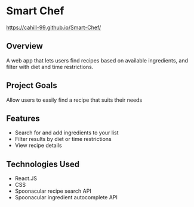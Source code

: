 # Smart Chef
https://cahill-99.github.io/Smart-Chef/
## Overview

A web app that lets users find recipes based on available ingredients, and filter with diet and time restrictions.

## Project Goals
Allow users to easily find a recipe that suits their needs
## Features
  - Search for and add ingredients to your list
  - Filter results by diet or time restrictions
  - View recipe details

## Technologies Used
  - React.JS
  - CSS
  - Spoonacular recipe search API
  - Spoonacular ingredient autocomplete API
